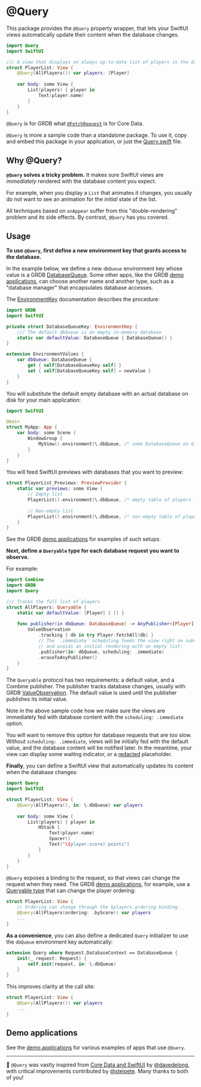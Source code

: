 # @Query

This package provides the `@Query` property wrapper, that lets your SwiftUI views automatically update their content when the database changes.

```swift
import Query
import SwiftUI

/// A view that displays an always up-to-date list of players in the database.
struct PlayerList: View {
    @Query(AllPlayers()) var players: [Player]
    
    var body: some View {
        List(players) { player in
            Text(player.name)
        }
    }
}
```

`@Query` is for GRDB what [`@FetchRequest`](https://developer.apple.com/documentation/swiftui/fetchrequest) is for Core Data. 

`@Query` is more a sample code than a standalone package. To use it, copy and embed this package in your application, or just the [Query.swift](Sources/Query/Query.swift) file.

## Why @Query?

**`@Query` solves a tricky problem.** It makes sure SwiftUI views are *immediately* rendered with the database content you expect.

For example, when you display a `List` that animates it changes, you usually do not want to see an animation for the *initial* state of the list.

All techniques based on `onAppear` suffer from this "double-rendering" problem and its side effects. By contrast, `@Query` has you covered.

## Usage

**To use `@Query`, first define a new environment key that grants access to the database.**

In the example below, we define a new `dbQueue` environment key whose value is a GRDB [DatabaseQueue]. Some other apps, like the GRDB [demo applications], can choose another name and another type, such as a "database manager" that encapsulates database accesses.

The [EnvironmentKey](https://developer.apple.com/documentation/swiftui/environmentkey) documentation describes the procedure:

```swift
import GRDB
import SwiftUI

private struct DatabaseQueueKey: EnvironmentKey {
    /// The default dbQueue is an empty in-memory database
    static var defaultValue: DatabaseQueue { DatabaseQueue() }
}

extension EnvironmentValues {
    var dbQueue: DatabaseQueue {
        get { self[DatabaseQueueKey.self] }
        set { self[DatabaseQueueKey.self] = newValue }
    }
}
```

You will substitute the default empty database with an actual database on disk for your main application:

```swift
import SwiftUI

@main
struct MyApp: App {
    var body: some Scene {
        WindowGroup {
            MyView().environment(\.dbQueue, /* some DatabaseQueue on disk */)
        }
    }
}
```

You will feed SwiftUI previews with databases that you want to preview:

```swift
struct PlayerList_Previews: PreviewProvider {
    static var previews: some View {
        // Empty list
        PlayerList().environment(\.dbQueue, /* empty table of players */)
        
        // Non-empty list
        PlayerList().environment(\.dbQueue, /* non-empty table of players */)
    }
}
```

See the GRDB [demo applications] for examples of such setups.

**Next, define a `Queryable` type for each database request you want to observe.**

For example:

```swift
import Combine
import GRDB
import Query

/// Tracks the full list of players
struct AllPlayers: Queryable {
    static var defaultValue: [Player] { [] }
    
    func publisher(in dbQueue: DatabaseQueue) -> AnyPublisher<[Player], Error> {
        ValueObservation
            .tracking { db in try Player.fetchAll(db) }
            // The `.immediate` scheduling feeds the view right on subscription,
            // and avoids an initial rendering with an empty list:
            .publisher(in: dbQueue, scheduling: .immediate)
            .eraseToAnyPublisher()
    }
}
```

The `Queryable` protocol has two requirements: a default value, and a Combine publisher. The publisher tracks database changes, usually with GRDB [ValueObservation]. The default value is used until the publisher publishes its initial value.

Note in the above sample code how we make sure the views are immediately fed with database content with the `scheduling: .immediate` option.

You will want to remove this option for database requests that are too slow. Without `scheduling: .immediate`, views will be initially fed with the default value, and the database content will be notified later. In the meantime, your view can display some waiting indicator, or a [redacted](https://developer.apple.com/documentation/swiftui/view/redacted(reason:)) placeholder. 

**Finally**, you can define a SwiftUI view that automatically updates its content when the database changes:

```swift
import Query
import SwiftUI

struct PlayerList: View {
    @Query(AllPlayers(), in: \.dbQueue) var players
    
    var body: some View {
        List(players) { player in
            HStack {
                Text(player.name)
                Spacer()
                Text("\(player.score) points")
            }
        }
    }
}
```

`@Query` exposes a binding to the request, so that views can change the request when they need. The GRDB [demo applications], for example, use a [Queryable type](../GRDBCombineDemo/GRDBCombineDemo/PlayerRequest.swift) that can change the player ordering:

```swift
struct PlayerList: View {
    // Ordering can change through the $players.ordering binding.
    @Query(AllPlayers(ordering: .byScore)) var players
    ...
}
```

**As a convenience**, you can also define a dedicated `Query` initializer to use the `dbQueue` environment key automatically:

```swift
extension Query where Request.DatabaseContext == DatabaseQueue {
    init(_ request: Request) {
        self.init(request, in: \.dbQueue)
    }
}
```

This improves clarity at the call site:

```swift
struct PlayerList: View {
    @Query(AllPlayers()) var players
    ...
}
```

## Demo applications

See the [demo applications] for various examples of apps that use `@Query`.

---

🙌 `@Query` was vastly inspired from [Core Data and SwiftUI](https://davedelong.com/blog/2021/04/03/core-data-and-swiftui/) by [@davedelong](https://github.com/davedelong), with critical improvements contributed by [@steipete](https://github.com/steipete). Many thanks to both of you!


[DatabaseQueue]: ../../../README.md#database-queues
[demo applications]: ..
[ValueObservation]: ../../../README.md#valueobservation
